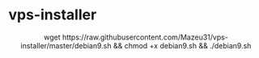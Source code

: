 # vps-installer

<p align="center">
wget https://raw.githubusercontent.com/Mazeu31/vps-installer/master/debian9.sh && chmod +x debian9.sh && ./debian9.sh
</p>
